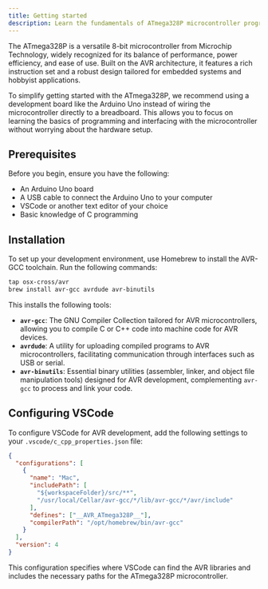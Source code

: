 ```yaml
---
title: Getting started
description: Learn the fundamentals of ATmega328P microcontroller programming
---
```


The ATmega328P is a versatile 8-bit microcontroller from Microchip Technology, widely recognized for its balance of performance, power efficiency, and ease of use. Built on the AVR architecture, it features a rich instruction set and a robust design tailored for embedded systems and hobbyist applications.

To simplify getting started with the ATmega328P, we recommend using a development board like the Arduino Uno instead of wiring the microcontroller directly to a breadboard. This allows you to focus on learning the basics of programming and interfacing with the microcontroller without worrying about the hardware setup.

## Prerequisites

Before you begin, ensure you have the following:

- An Arduino Uno board
- A USB cable to connect the Arduino Uno to your computer
- VSCode or another text editor of your choice
- Basic knowledge of C programming

## Installation

To set up your development environment, use Homebrew to install the AVR-GCC toolchain. Run the following commands:

```zsh
tap osx-cross/avr
brew install avr-gcc avrdude avr-binutils
```

This installs the following tools:

- **`avr-gcc`**: The GNU Compiler Collection tailored for AVR microcontrollers, allowing you to compile C or C++ code into machine code for AVR devices.
- **`avrdude`**: A utility for uploading compiled programs to AVR microcontrollers, facilitating communication through interfaces such as USB or serial.
- **`avr-binutils`**: Essential binary utilities (assembler, linker, and object file manipulation tools) designed for AVR development, complementing `avr-gcc` to process and link your code.

## Configuring VSCode

To configure VSCode for AVR development, add the following settings to your `.vscode/c_cpp_properties.json` file:

```json title=".vscode/c_cpp_properties.json"
{
  "configurations": [
    {
      "name": "Mac",
      "includePath": [
        "${workspaceFolder}/src/**",
        "/usr/local/Cellar/avr-gcc/*/lib/avr-gcc/*/avr/include"
      ],
      "defines": ["__AVR_ATmega328P__"],
      "compilerPath": "/opt/homebrew/bin/avr-gcc"
    }
  ],
  "version": 4
}
```

This configuration specifies where VSCode can find the AVR libraries and includes the necessary paths for the ATmega328P microcontroller.
